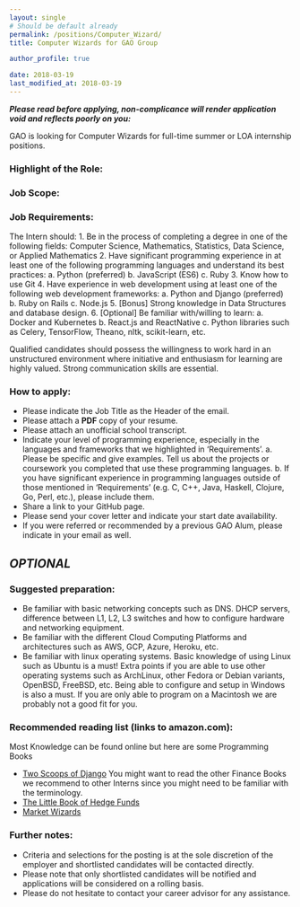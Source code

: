 ```yaml
---
layout: single
# Should be default already 
permalink: /positions/Computer_Wizard/
title: Computer Wizards for GAO Group

author_profile: true

date: 2018-03-19
last_modified_at: 2018-03-19
---
```


_**Please read before applying, non-complicance will render application void and reflects poorly on you:**_

GAO is looking for Computer Wizards for full-time summer or LOA internship positions.   

### Highlight of the Role:

### Job Scope: 

### Job Requirements: 
The Intern should:
    1. Be in the process of completing a degree in one of the following fields: Computer Science, Mathematics, Statistics, Data Science, or Applied Mathematics
    2. Have significant programming experience in at least one of the following programming languages and understand its best practices: 
        a. Python (preferred)
        b. JavaScript (ES6)
        c. Ruby
    3. Know how to use Git
    4. Have experience in web development using at least one of the following web development frameworks:
        a. Python and Django (preferred)
        b. Ruby on Rails
        c. Node.js
    5. [Bonus] Strong knowledge in Data Structures and database design.
    6. [Optional] Be familiar with/willing to learn:
        a. Docker and Kubernetes
        b. React.js and ReactNative
        c. Python libraries such as Celery, TensorFlow, Theano, nltk, scikit-learn, etc.
    
Qualified candidates should possess the willingness to work hard in an unstructured environment where initiative and enthusiasm for learning are highly valued. Strong communication skills are essential.

### How to apply:
- Please indicate the Job Title as the Header of the email.
- Please attach a **PDF** copy of your resume.
- Please attach an unofficial school transcript.
- Indicate your level of programming experience, especially in the languages and frameworks that we highlighted in ‘Requirements’. 
  a. Please be specific and give examples. Tell us about the projects or coursework you completed that use these programming languages. 
  b. If you have significant experience in programming languages outside of those mentioned in ‘Requirements’ (e.g. C, C++, Java, Haskell, Clojure, Go, Perl, etc.), please include them.
- Share a link to your GitHub page.
- Please send your cover letter and indicate your start date availability.
- If you were referred or recommended by a previous GAO Alum, please indicate in your email as well.

_**OPTIONAL**_
- 

### Suggested preparation:
- Be familiar with basic networking concepts such as DNS. DHCP servers, difference between L1, L2, L3 switches and how to configure hardware and networking equipment.
- Be familiar with the different Cloud Computing Platforms and architectures such as AWS, GCP, Azure, Heroku, etc.
- Be familiar with linux operating systems.  Basic knowledge of using Linux such as Ubuntu is a must!  Extra points if you are able to use other operating systems such as ArchLinux, other Fedora or Debian variants, OpenBSD, FreeBSD, etc.  Being able to configure and setup in Windows is also a must.  If you are only able to program on a Macintosh we are probably not a good fit for you. 

### Recommended reading list (links to amazon.com):
Most Knowledge can be found online but here are some Programming Books
- [Two Scoops of Django](https://www.twoscoopspress.com/products/two-scoops-of-django-1-11) 
You might want to read the other Finance Books we recommend to other Interns since you might need to be familiar with the terminology.
- [The Little Book of Hedge Funds](https://www.amazon.com/Little-Book-Hedge-Funds/dp/1118099672)
- [Market Wizards](https://www.amazon.com/Market-Wizards-Interviews-Top-Traders/dp/0135560934)

### Further notes:
- Criteria and selections for the posting is at the sole discretion of the employer and shortlisted candidates will be contacted directly.
- Please note that only shortlisted candidates will be notified and applications will be considered on a rolling basis.
- Please do not hesitate to contact your career advisor for any assistance.
